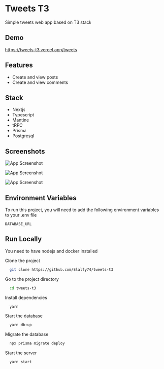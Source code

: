
# Tweets T3

Simple tweets web app based on T3 stack



## Demo

https://tweets-t3.vercel.app/tweets


## Features

- Create and view posts
- Create and view comments


## Stack

- Nextjs
- Typescript
- Mantine
- tRPC
- Prisma
- Postgresql




## Screenshots

![App Screenshot](https://i.ibb.co/pvBVxn3/tweets1.jpg)

![App Screenshot](https://i.ibb.co/kK4579T/tweets2.jpg)

![App Screenshot](https://i.ibb.co/nM3WGR9/tweet3.jpg)







## Environment Variables

To run this project, you will need to add the following environment variables to your .env file

`DATABASE_URL`



## Run Locally
You need to have nodejs and docker installed

Clone the project

```bash
  git clone https://github.com/Elalfy74/tweets-t3
```

Go to the project directory

```bash
  cd tweets-t3
```

Install dependencies

```bash
  yarn
```

Start the database

```bash
  yarn db:up
```

Migrate the database

```bash
  npx prisma migrate deploy
```

Start the server

```bash
  yarn start
```

